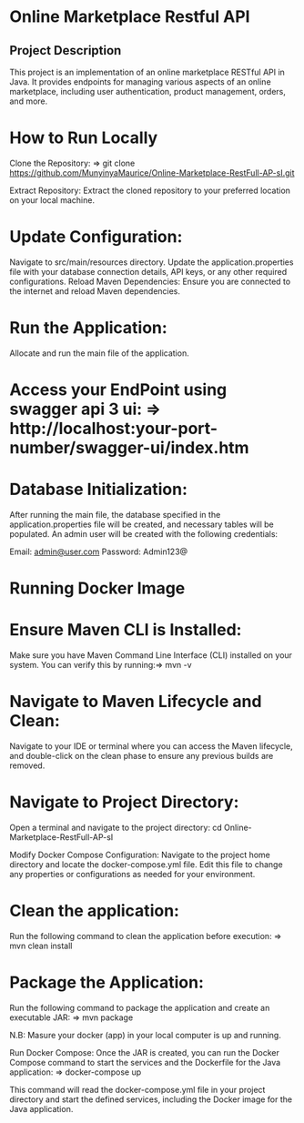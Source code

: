 # Online Marketplace Restful API

## Project Description

This project is an implementation of an online marketplace RESTful API in Java. It provides endpoints for managing various aspects of an online marketplace, including user authentication, product management, orders, and more.

# How to Run Locally

 Clone the Repository: => git clone https://github.com/MunyinyaMaurice/Online-Marketplace-RestFull-AP-sI.git

 Extract Repository:
Extract the cloned repository to your preferred location on your local machine.

# Update Configuration:

 Navigate to src/main/resources directory.
Update the application.properties file with your database connection details, API keys, or any other required configurations.
Reload Maven Dependencies:
Ensure you are connected to the internet and reload Maven dependencies.

# Run the Application:

 Allocate and run the main file of the application.

# Access your EndPoint using swagger api 3 ui: => http://localhost:your-port-number/swagger-ui/index.htm

# Database Initialization:
 After running the main file, the database specified in the application.properties file will be created, and necessary tables will be populated. An admin user will be created with the following credentials:

Email: admin@user.com
Password: Admin123@



# Running Docker Image

# Ensure Maven CLI is Installed:
Make sure you have Maven Command Line Interface (CLI) installed on your system. You can verify this by running:=> mvn -v

# Navigate to Maven Lifecycle and Clean:
Navigate to your IDE or terminal where you can access the Maven lifecycle, and double-click on the clean phase to ensure any previous builds are removed.

# Navigate to Project Directory:
Open a terminal and navigate to the project directory: cd Online-Marketplace-RestFull-AP-sI

 Modify Docker Compose Configuration:
Navigate to the project home directory and locate the docker-compose.yml file. Edit this file to change any properties or configurations as needed for your environment.

# Clean the application:
Run the following command to clean the application before execution: => mvn clean install

# Package the Application:
Run the following command to package the application and create an executable JAR: => mvn package

N.B: Masure your docker (app) in your local computer is up and running.

Run Docker Compose:
Once the JAR is created, you can run the Docker Compose command to start the services and the Dockerfile for the Java application: => docker-compose up

This command will read the docker-compose.yml file in your project directory and start the defined services, including the Docker image for the Java application.
 
